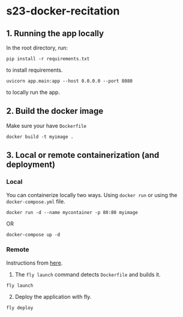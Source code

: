 # s23-docker-recitation

## 1. Running the app locally
In the root directory, run:

```terminal
pip install -r requirements.txt
```
to install requirements.

```terminal
uvicorn app.main:app --host 0.0.0.0 --port 8080
```
to locally run the app.

## 2. Build the docker image
Make sure your have `Dockerfile`
```terminal
docker build -t myimage .
```

## 3. Local or remote containerization (and deployment)
### Local
You can containerize locally two ways. Using `docker run` or using the `docker-compose.yml` file.
```terminal
docker run -d --name mycontainer -p 80:80 myimage 
```

OR

```terminal
docker-compose up -d
```

### Remote
Instructions from [here](https://fly.io/docs/languages-and-frameworks/dockerfile/).
1. The `fly launch` command detects `Dockerfile` and builds it.
```terminal
fly launch
```

2. Deploy the application with fly.
```terminal
fly deploy
```